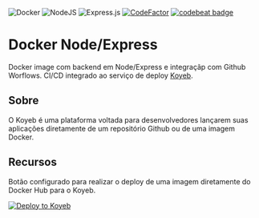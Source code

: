 ![Docker](https://img.shields.io/badge/docker-%230db7ed.svg?style=flat&logo=docker&logoColor=white) ![NodeJS](https://img.shields.io/badge/node.js-6DA55F?style=flat&logo=node.js&logoColor=white) ![Express.js](https://img.shields.io/badge/express.js-%23404d59.svg?style=flat&logo=express&logoColor=%2361DAFB) [![CodeFactor](https://www.codefactor.io/repository/github/marckesin/docker-node-express/badge)](https://www.codefactor.io/repository/github/marckesin/docker-node-express) [![codebeat badge](https://codebeat.co/badges/f92d1bc6-9b5d-4e51-a44b-4cb338c36919)](https://codebeat.co/projects/github-com-marckesin-docker-node-express-main)

# Docker Node/Express

Docker image com backend em Node/Express e integraçãp com Github Worflows. CI/CD integrado ao serviço de deploy [Koyeb](https://www.koyeb.com/).

## Sobre

O Koyeb é uma plataforma voltada para desenvolvedores lançarem suas aplicações diretamente de um repositório Github ou de uma imagem Docker.

## Recursos

Botão configurado para realizar o deploy de uma imagem diretamente do Docker Hub para o Koyeb.

[![Deploy to Koyeb](https://www.koyeb.com/static/images/deploy/button.svg)](https://app.koyeb.com/deploy?type=docker&image=docker.io/thenumberone/docker-node-express&name=docker-node-express&ports=3000;http;/)
